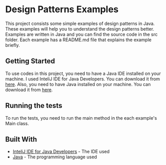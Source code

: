 # Design Patterns Examples

This project consists some simple examples of design patterns in Java.
These examples will help you to understand the design patterns better.
Examples are written in Java and you can find the source code in the src folder.
Each example has a README.md file that explains the example briefly.


## Getting Started

To use codes in this project, you need to have a Java IDE installed on your machine. I used InteliJ IDE for Java Developers. You can download it from [here](https://www.jetbrains.com/idea/download/#section=windows).
Also, you need to have Java installed on your machine. You can download it from [here](https://www.java.com/en/download/).

## Running the tests

To run the tests, you need to run the main method in the each example's Main class.

## Built With

* [InteliJ IDE for Java Developers](https://www.jetbrains.com/idea/download/#section=windows) - The IDE used
* [Java](https://www.java.com/en/download/) - The programming language used
